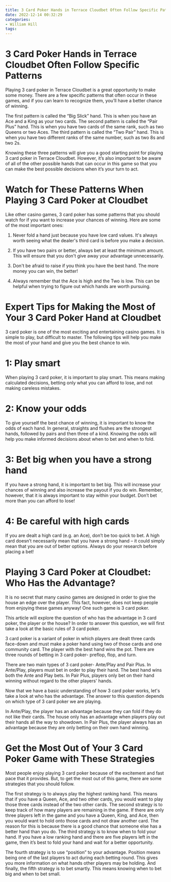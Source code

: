 ```yaml
---
title: 3 Card Poker Hands in Terrace Cloudbet Often Follow Specific Patterns 
date: 2022-12-14 00:32:29
categories:
- William Hill
tags:
---
```



#  3 Card Poker Hands in Terrace Cloudbet Often Follow Specific Patterns 

Playing 3 card poker in Terrace Cloudbet is a great opportunity to make some money. There are a few specific patterns that often occur in these games, and if you can learn to recognize them, you’ll have a better chance of winning.

The first pattern is called the “Big Slick” hand. This is when you have an Ace and a King as your two cards. The second pattern is called the “Pair Plus” hand. This is when you have two cards of the same rank, such as two Queens or two Aces. The third pattern is called the “Two Pair” hand. This is when you have two different ranks of the same number, such as two 8s and two 2s.

Knowing these three patterns will give you a good starting point for playing 3 card poker in Terrace Cloudbet. However, it’s also important to be aware of all of the other possible hands that can occur in this game so that you can make the best possible decisions when it’s your turn to act.

#  Watch for These Patterns When Playing 3 Card Poker at Cloudbet 

Like other casino games, 3 card poker has some patterns that you should watch for if you want to increase your chances of winning. Here are some of the most important ones:

1. Never fold a hand just because you have low card values. It's always worth seeing what the dealer's third card is before you make a decision.

2. If you have two pairs or better, always bet at least the minimum amount. This will ensure that you don't give away your advantage unnecessarily.

3. Don't be afraid to raise if you think you have the best hand. The more money you can win, the better!

4. Always remember that the Ace is high and the Two is low. This can be helpful when trying to figure out which hands are worth pursuing.

#  Expert Tips for Making the Most of Your 3 Card Poker Hand at Cloudbet 

3 card poker is one of the most exciting and entertaining casino games. It is simple to play, but difficult to master. The following tips will help you make the most of your hand and give you the best chance to win.

# 1: Play smart
When playing 3 card poker, it is important to play smart. This means making calculated decisions, betting only what you can afford to lose, and not making careless mistakes.

# 2: Know your odds 
To give yourself the best chance of winning, it is important to know the odds of each hand. In general, straights and flushes are the strongest hands, followed by pairs and then three of a kind. Knowing the odds will help you make informed decisions about when to bet and when to fold.

# 3: Bet big when you have a strong hand 
If you have a strong hand, it is important to bet big. This will increase your chances of winning and also increase the payout if you do win. Remember, however, that it is always important to stay within your budget. Don’t bet more than you can afford to lose!

# 4: Be careful with high cards 
If you are dealt a high card (e.g. an Ace), don’t be too quick to bet. A high card doesn’t necessarily mean that you have a strong hand – it could simply mean that you are out of better options. Always do your research before placing a bet!

#  Playing 3 Card Poker at Cloudbet: Who Has the Advantage? 

It is no secret that many casino games are designed in order to give the house an edge over the player. This fact, however, does not keep people from enjoying these games anyway! One such game is 3 card poker.

This article will explore the question of who has the advantage in 3 card poker, the player or the house? In order to answer this question, we will first take a look at the basic rules of 3 card poker.

3 card poker is a variant of poker in which players are dealt three cards face-down and must make a poker hand using two of those cards and one community card. The player with the best hand wins the pot. There are three rounds of betting in 3 card poker- preflop, flop, and turn.

There are two main types of 3 card poker- Ante/Play and Pair Plus. In Ante/Play, players must bet in order to play their hand. The best hand wins both the Ante and Play bets. In Pair Plus, players only bet on their hand winning without regard to the other players' hands.

Now that we have a basic understanding of how 3 card poker works, let's take a look at who has the advantage. The answer to this question depends on which type of 3 card poker we are playing.

In Ante/Play, the player has an advantage because they can fold if they do not like their cards. The house only has an advantage when players play out their hands all the way to showdown. In Pair Plus, the player always has an advantage because they are only betting on their own hand winning.

#  Get the Most Out of Your 3 Card Poker Game with These Strategies

Most people enjoy playing 3 card poker because of the excitement and fast pace that it provides. But, to get the most out of this game, there are some strategies that you should follow.

The first strategy is to always play the highest ranking hand. This means that if you have a Queen, Ace, and two other cards, you would want to play those three cards instead of the two other cards. The second strategy is to keep track of how many players are remaining in the game. If there are only three players left in the game and you have a Queen, King, and Ace, then you would want to hold onto those cards and not draw another card. The reason for this is because there is a good chance that someone else has a better hand than you do. The third strategy is to know when to fold your hand. If you have a low ranking hand and there are five players left in the game, then it’s best to fold your hand and wait for a better opportunity.

The fourth strategy is to use “position” to your advantage. Position means being one of the last players to act during each betting round. This gives you more information on what hands other players may be holding. And finally, the fifth strategy is to bet smartly. This means knowing when to bet big and when to bet small.
